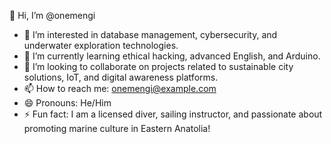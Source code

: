 👋 Hi, I’m @onemengi  
- 👀 I’m interested in database management, cybersecurity, and underwater exploration technologies.  
- 🌱 I’m currently learning ethical hacking, advanced English, and Arduino.  
- 💞️ I’m looking to collaborate on projects related to sustainable city solutions, IoT, and digital awareness platforms.  
- 📫 How to reach me: onemengi@example.com  
- 😄 Pronouns: He/Him  
- ⚡ Fun fact: I am a licensed diver, sailing instructor, and passionate about promoting marine culture in Eastern Anatolia!
